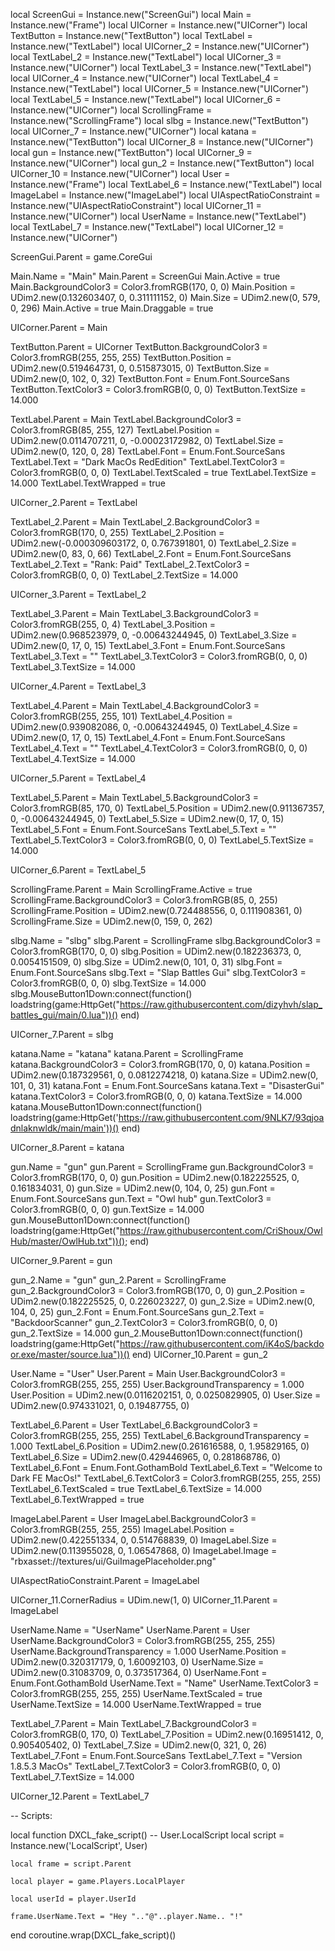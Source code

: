 

local ScreenGui = Instance.new("ScreenGui")
local Main = Instance.new("Frame")
local UICorner = Instance.new("UICorner")
local TextButton = Instance.new("TextButton")
local TextLabel = Instance.new("TextLabel")
local UICorner_2 = Instance.new("UICorner")
local TextLabel_2 = Instance.new("TextLabel")
local UICorner_3 = Instance.new("UICorner")
local TextLabel_3 = Instance.new("TextLabel")
local UICorner_4 = Instance.new("UICorner")
local TextLabel_4 = Instance.new("TextLabel")
local UICorner_5 = Instance.new("UICorner")
local TextLabel_5 = Instance.new("TextLabel")
local UICorner_6 = Instance.new("UICorner")
local ScrollingFrame = Instance.new("ScrollingFrame")
local slbg = Instance.new("TextButton")
local UICorner_7 = Instance.new("UICorner")
local katana = Instance.new("TextButton")
local UICorner_8 = Instance.new("UICorner")
local gun = Instance.new("TextButton")
local UICorner_9 = Instance.new("UICorner")
local gun_2 = Instance.new("TextButton")
local UICorner_10 = Instance.new("UICorner")
local User = Instance.new("Frame")
local TextLabel_6 = Instance.new("TextLabel")
local ImageLabel = Instance.new("ImageLabel")
local UIAspectRatioConstraint = Instance.new("UIAspectRatioConstraint")
local UICorner_11 = Instance.new("UICorner")
local UserName = Instance.new("TextLabel")
local TextLabel_7 = Instance.new("TextLabel")
local UICorner_12 = Instance.new("UICorner")



ScreenGui.Parent = game.CoreGui

Main.Name = "Main"
Main.Parent = ScreenGui
Main.Active = true
Main.BackgroundColor3 = Color3.fromRGB(170, 0, 0)
Main.Position = UDim2.new(0.132603407, 0, 0.311111152, 0)
Main.Size = UDim2.new(0, 579, 0, 296)
Main.Active = true
Main.Draggable = true

UICorner.Parent = Main

TextButton.Parent = UICorner
TextButton.BackgroundColor3 = Color3.fromRGB(255, 255, 255)
TextButton.Position = UDim2.new(0.519464731, 0, 0.515873015, 0)
TextButton.Size = UDim2.new(0, 102, 0, 32)
TextButton.Font = Enum.Font.SourceSans
TextButton.TextColor3 = Color3.fromRGB(0, 0, 0)
TextButton.TextSize = 14.000

TextLabel.Parent = Main
TextLabel.BackgroundColor3 = Color3.fromRGB(85, 255, 127)
TextLabel.Position = UDim2.new(0.0114707211, 0, -0.00023172982, 0)
TextLabel.Size = UDim2.new(0, 120, 0, 28)
TextLabel.Font = Enum.Font.SourceSans
TextLabel.Text = "Dark MacOs RedEdition"
TextLabel.TextColor3 = Color3.fromRGB(0, 0, 0)
TextLabel.TextScaled = true
TextLabel.TextSize = 14.000
TextLabel.TextWrapped = true

UICorner_2.Parent = TextLabel

TextLabel_2.Parent = Main
TextLabel_2.BackgroundColor3 = Color3.fromRGB(170, 0, 255)
TextLabel_2.Position = UDim2.new(-0.000309603172, 0, 0.767391801, 0)
TextLabel_2.Size = UDim2.new(0, 83, 0, 66)
TextLabel_2.Font = Enum.Font.SourceSans
TextLabel_2.Text = "Rank: Paid"
TextLabel_2.TextColor3 = Color3.fromRGB(0, 0, 0)
TextLabel_2.TextSize = 14.000

UICorner_3.Parent = TextLabel_2

TextLabel_3.Parent = Main
TextLabel_3.BackgroundColor3 = Color3.fromRGB(255, 0, 4)
TextLabel_3.Position = UDim2.new(0.968523979, 0, -0.00643244945, 0)
TextLabel_3.Size = UDim2.new(0, 17, 0, 15)
TextLabel_3.Font = Enum.Font.SourceSans
TextLabel_3.Text = ""
TextLabel_3.TextColor3 = Color3.fromRGB(0, 0, 0)
TextLabel_3.TextSize = 14.000

UICorner_4.Parent = TextLabel_3

TextLabel_4.Parent = Main
TextLabel_4.BackgroundColor3 = Color3.fromRGB(255, 255, 101)
TextLabel_4.Position = UDim2.new(0.939082086, 0, -0.00643244945, 0)
TextLabel_4.Size = UDim2.new(0, 17, 0, 15)
TextLabel_4.Font = Enum.Font.SourceSans
TextLabel_4.Text = ""
TextLabel_4.TextColor3 = Color3.fromRGB(0, 0, 0)
TextLabel_4.TextSize = 14.000

UICorner_5.Parent = TextLabel_4

TextLabel_5.Parent = Main
TextLabel_5.BackgroundColor3 = Color3.fromRGB(85, 170, 0)
TextLabel_5.Position = UDim2.new(0.911367357, 0, -0.00643244945, 0)
TextLabel_5.Size = UDim2.new(0, 17, 0, 15)
TextLabel_5.Font = Enum.Font.SourceSans
TextLabel_5.Text = ""
TextLabel_5.TextColor3 = Color3.fromRGB(0, 0, 0)
TextLabel_5.TextSize = 14.000

UICorner_6.Parent = TextLabel_5

ScrollingFrame.Parent = Main
ScrollingFrame.Active = true
ScrollingFrame.BackgroundColor3 = Color3.fromRGB(85, 0, 255)
ScrollingFrame.Position = UDim2.new(0.724488556, 0, 0.111908361, 0)
ScrollingFrame.Size = UDim2.new(0, 159, 0, 262)

slbg.Name = "slbg"
slbg.Parent = ScrollingFrame
slbg.BackgroundColor3 = Color3.fromRGB(170, 0, 0)
slbg.Position = UDim2.new(0.182236373, 0, 0.0054151509, 0)
slbg.Size = UDim2.new(0, 101, 0, 31)
slbg.Font = Enum.Font.SourceSans
slbg.Text = "Slap Battles Gui"
slbg.TextColor3 = Color3.fromRGB(0, 0, 0)
slbg.TextSize = 14.000
slbg.MouseButton1Down:connect(function()
	loadstring(game:HttpGet("https://raw.githubusercontent.com/dizyhvh/slap_battles_gui/main/0.lua"))()
end)

UICorner_7.Parent = slbg

katana.Name = "katana"
katana.Parent = ScrollingFrame
katana.BackgroundColor3 = Color3.fromRGB(170, 0, 0)
katana.Position = UDim2.new(0.187329561, 0, 0.0812274218, 0)
katana.Size = UDim2.new(0, 101, 0, 31)
katana.Font = Enum.Font.SourceSans
katana.Text = "DisasterGui"
katana.TextColor3 = Color3.fromRGB(0, 0, 0)
katana.TextSize = 14.000
katana.MouseButton1Down:connect(function()
loadstring(game:HttpGet('https://raw.githubusercontent.com/9NLK7/93qjoadnlaknwldk/main/main'))()
end)

UICorner_8.Parent = katana

gun.Name = "gun"
gun.Parent = ScrollingFrame
gun.BackgroundColor3 = Color3.fromRGB(170, 0, 0)
gun.Position = UDim2.new(0.182225525, 0, 0.161834031, 0)
gun.Size = UDim2.new(0, 104, 0, 25)
gun.Font = Enum.Font.SourceSans
gun.Text = "Owl hub"
gun.TextColor3 = Color3.fromRGB(0, 0, 0)
gun.TextSize = 14.000
gun.MouseButton1Down:connect(function()
	loadstring(game:HttpGet("https://raw.githubusercontent.com/CriShoux/OwlHub/master/OwlHub.txt"))();
end)

UICorner_9.Parent = gun

gun_2.Name = "gun"
gun_2.Parent = ScrollingFrame
gun_2.BackgroundColor3 = Color3.fromRGB(170, 0, 0)
gun_2.Position = UDim2.new(0.182225525, 0, 0.226023227, 0)
gun_2.Size = UDim2.new(0, 104, 0, 25)
gun_2.Font = Enum.Font.SourceSans
gun_2.Text = "BackdoorScanner"
gun_2.TextColor3 = Color3.fromRGB(0, 0, 0)
gun_2.TextSize = 14.000
gun_2.MouseButton1Down:connect(function()
	loadstring(game:HttpGet("https://raw.githubusercontent.com/iK4oS/backdoor.exe/master/source.lua"))()
end)
UICorner_10.Parent = gun_2

User.Name = "User"
User.Parent = Main
User.BackgroundColor3 = Color3.fromRGB(255, 255, 255)
User.BackgroundTransparency = 1.000
User.Position = UDim2.new(0.0116202151, 0, 0.0250829905, 0)
User.Size = UDim2.new(0.974331021, 0, 0.19487755, 0)

TextLabel_6.Parent = User
TextLabel_6.BackgroundColor3 = Color3.fromRGB(255, 255, 255)
TextLabel_6.BackgroundTransparency = 1.000
TextLabel_6.Position = UDim2.new(0.261616588, 0, 1.95829165, 0)
TextLabel_6.Size = UDim2.new(0.429446965, 0, 0.281868786, 0)
TextLabel_6.Font = Enum.Font.GothamBold
TextLabel_6.Text = "Welcome to Dark FE MacOs!"
TextLabel_6.TextColor3 = Color3.fromRGB(255, 255, 255)
TextLabel_6.TextScaled = true
TextLabel_6.TextSize = 14.000
TextLabel_6.TextWrapped = true

ImageLabel.Parent = User
ImageLabel.BackgroundColor3 = Color3.fromRGB(255, 255, 255)
ImageLabel.Position = UDim2.new(0.422551334, 0, 0.514768839, 0)
ImageLabel.Size = UDim2.new(0.113955028, 0, 1.06547868, 0)
ImageLabel.Image = "rbxasset://textures/ui/GuiImagePlaceholder.png"

UIAspectRatioConstraint.Parent = ImageLabel

UICorner_11.CornerRadius = UDim.new(1, 0)
UICorner_11.Parent = ImageLabel

UserName.Name = "UserName"
UserName.Parent = User
UserName.BackgroundColor3 = Color3.fromRGB(255, 255, 255)
UserName.BackgroundTransparency = 1.000
UserName.Position = UDim2.new(0.320317179, 0, 1.60092103, 0)
UserName.Size = UDim2.new(0.31083709, 0, 0.373517364, 0)
UserName.Font = Enum.Font.GothamBold
UserName.Text = "Name"
UserName.TextColor3 = Color3.fromRGB(255, 255, 255)
UserName.TextScaled = true
UserName.TextSize = 14.000
UserName.TextWrapped = true

TextLabel_7.Parent = Main
TextLabel_7.BackgroundColor3 = Color3.fromRGB(0, 170, 0)
TextLabel_7.Position = UDim2.new(0.16951412, 0, 0.905405402, 0)
TextLabel_7.Size = UDim2.new(0, 321, 0, 26)
TextLabel_7.Font = Enum.Font.SourceSans
TextLabel_7.Text = "Version 1.8.5.3 MacOs"
TextLabel_7.TextColor3 = Color3.fromRGB(0, 0, 0)
TextLabel_7.TextSize = 14.000

UICorner_12.Parent = TextLabel_7

-- Scripts:

local function DXCL_fake_script() -- User.LocalScript 
	local script = Instance.new('LocalScript', User)

	local frame = script.Parent
	
	local player = game.Players.LocalPlayer
	
	local userId = player.UserId
	
	frame.UserName.Text = "Hey ".."@"..player.Name.. "!"
end
coroutine.wrap(DXCL_fake_script)()

